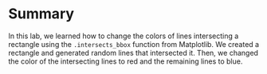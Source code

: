 # Summary

In this lab, we learned how to change the colors of lines intersecting a rectangle using the `.intersects_bbox` function from Matplotlib. We created a rectangle and generated random lines that intersected it. Then, we changed the color of the intersecting lines to red and the remaining lines to blue.
